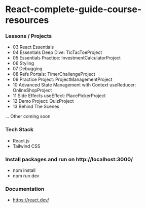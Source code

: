 # React-complete-guide-course-resources

### Lessons / Projects

- 03 React Essentials
- 04 Essentials Deep Dive: TicTacToeProject
- 05 Essentials Practice: InvestmentCalculatorProject
- 06 Styling
- 07 Debugging
- 08 Refs Portals: TimerChallengeProject
- 09 Practice Project: ProjectManagementProject
- 10 Advanced State Management with Context useReducer: OnlineShopProject
- 11 Side Effects useEffect: PlacePickerProject
- 12 Demo Project: QuizProject
- 13 Behind The Scenes

... Other coming soon

### Tech Stack

- React.js
- Tailwind CSS

### Install packages and run on http://localhost:3000/

- npm install
- npm run dev

### Documentation

- https://react.dev/
